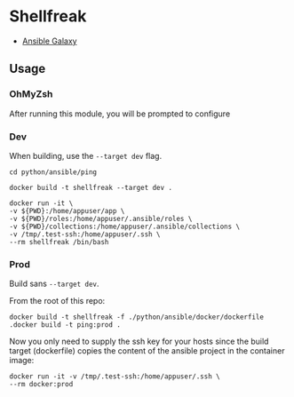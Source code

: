 # Shellfreak

- [Ansible Galaxy](https://galaxy.ansible.com/ui/repo/published/drew1kun/shellfreak/)

## Usage

### OhMyZsh

After running this module, you will be prompted to configure

### Dev

When building, use the `--target dev` flag. 

```
cd python/ansible/ping
```
```
docker build -t shellfreak --target dev .
```

```
docker run -it \
-v ${PWD}:/home/appuser/app \
-v ${PWD}/roles:/home/appuser/.ansible/roles \
-v ${PWD}/collections:/home/appuser/.ansible/collections \
-v /tmp/.test-ssh:/home/appuser/.ssh \
--rm shellfreak /bin/bash
```

### Prod

Build sans `--target dev`.

From the root of this repo:
```
docker build -t shellfreak -f ./python/ansible/docker/dockerfile .docker build -t ping:prod .
```

Now you only need to supply the ssh key for your hosts since the build target (dockerfile) copies the content of the ansible project in the container image:

```
docker run -it -v /tmp/.test-ssh:/home/appuser/.ssh \              
--rm docker:prod
```
